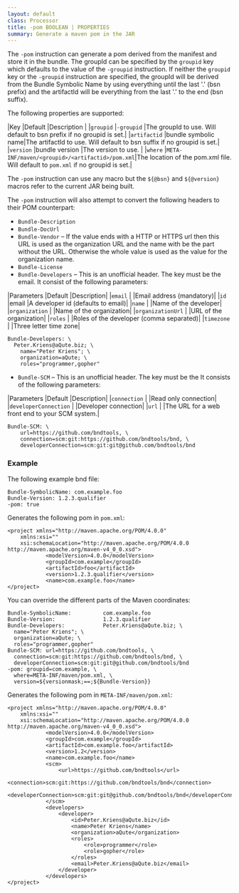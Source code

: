 ```yaml
---
layout: default
class: Processor
title: -pom BOOLEAN | PROPERTIES
summary: Generate a maven pom in the JAR
---
```


The `-pom` instruction can generate a pom derived from the manifest and store it in the
bundle. The groupId can be specified by the `groupid` key which defaults to the value of
the `-groupid` instruction. If neither the `groupid` key or the `-groupid` instruction
are specified, the groupId will be derived from the Bundle Symbolic Name by using
everything until the last '.' (bsn prefix) and the artifactId will be everything from the
last '.' to the end (bsn suffix).

The following properties are supported:

|Key              |Default          |Description                         |
|`groupid`        |`-groupid`       |The groupId to use. Will default to bsn prefix if no groupid is set.|
|`artifactid`     |bundle symbolic name|The artifactId to use. Will default to bsn suffix if no groupid is set.|
|`version`        |bundle version   |The version to use.                 |
|`where`          |`META-INF/maven/<groupid>/<artifactid>/pom.xml`|The location of the pom.xml file. Will default to `pom.xml` if no groupid is set.|

The `-pom` instruction can use any macro but the `${@bsn}` and `${@version}` macros
refer to the current JAR being built. 

The `-pom` instruction will also attempt to convert the following headers to their POM counterpart:

* `Bundle-Description`
* `Bundle-DocUrl`
* `Bundle-Vendor`  – If the  value ends with a HTTP or HTTPS url then this URL is used as the organization URL and the name with be the part without the URL. Otherwise the whole value is used as the value for the organization name.
* `Bundle-License`
* `Bundle-Developers` – This is an unofficial header. The key must be the email. It consist of the following parameters:

|Parameters          |Default       |Description|
|`email`             |              |Email address (mandatory)|
|`id`                |email         |A developer id (defaults to email)|
|`name`              |              |Name of the developer|
|`organization`      |              |Name of the organization|
|`organizationUrl`   |              |URL of the organization|
|`roles`             |              |Roles of the developer (comma separated)|
|`timezone`          |              |Three letter time zone|

    Bundle-Developers: \
      Peter.Kriens@aQute.biz; \
        name="Peter Kriens"; \
        organization=aQute; \
        roles="programmer,gopher"
	 
* `Bundle-SCM` – This is an unofficial header. The key must be the It consists of the following parameters:

|Parameters             |Default       |Description|
|`connection`           |              |Read only connection|
|`developerConnection`  |              |Developer connection|
|`url`                  |              |The URL for a web front end to your SCM system.|

    Bundle-SCM: \
        url=https://github.com/bndtools, \
        connection=scm:git:https://github.com/bndtools/bnd, \
        developerConnection=scm:git:git@github.com/bndtools/bnd

### Example

The following example bnd file:

	Bundle-SymbolicName: com.example.foo
	Bundle-Version: 1.2.3.qualifier
	-pom: true

Generates the following pom in `pom.xml`:

    <project xmlns="http://maven.apache.org/POM/4.0.0"
        xmlns:xsi="" 
        xsi:schemaLocation="http://maven.apache.org/POM/4.0.0 http://maven.apache.org/maven-v4_0_0.xsd">
                <modelVersion>4.0.0</modelVersion>
                <groupId>com.example</groupId>
                <artifactId>foo</artifactId>
                <version>1.2.3.qualifier</version>
                <name>com.example.foo</name>
    </project>

You can override the different parts of the Maven coordinates:

	Bundle-SymbolicName:          com.example.foo
	Bundle-Version:               1.2.3.qualifier
	Bundle-Developers:            Peter.Kriens@aQute.biz; \
	  name="Peter Kriens"; \
	  organization=aQute; \
	  roles="programmer,gopher"
	Bundle-SCM: url=https://github.com/bndtools, \
	  connection=scm:git:https://github.com/bndtools/bnd, \
	  developerConnection=scm:git:git@github.com/bndtools/bnd
	-pom: groupid=com.example, \
	  where=META-INF/maven/pom.xml, \
	  version=${versionmask;==;${Bundle-Version}}
	
Generates the following pom in `META-INF/maven/pom.xml`:

    <project xmlns="http://maven.apache.org/POM/4.0.0" 
        xmlns:xsi=""
        xsi:schemaLocation="http://maven.apache.org/POM/4.0.0 http://maven.apache.org/maven-v4_0_0.xsd">
                <modelVersion>4.0.0</modelVersion>
                <groupId>com.example</groupId>
                <artifactId>com.example.foo</artifactId>
                <version>1.2</version>
                <name>com.example.foo</name>
                <scm>
                    <url>https://github.com/bndtools</url>
                    <connection>scm:git:https://github.com/bndtools/bnd</connection>
                    <developerConnection>scm:git:git@github.com/bndtools/bnd</developerConnection>
                </scm>
                <developers>
                    <developer>
                        <id>Peter.Kriens@aQute.biz</id>
                        <name>Peter Kriens</name>
                        <organization>aQute</organization>
                        <roles>
                            <role>programmer</role>
                            <role>gopher</role>
                        </roles>
                        <email>Peter.Kriens@aQute.biz</email>
                    </developer>
                </developers>
    </project>

